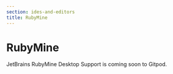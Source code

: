 ```yaml
---
section: ides-and-editors
title: RubyMine
---
```


<script context="module">
  export const prerender = true;
</script>

# RubyMine

JetBrains RubyMine Desktop Support is coming soon to Gitpod.
